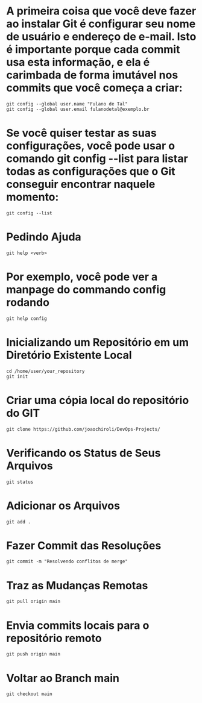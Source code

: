 # A primeira coisa que você deve fazer ao instalar Git é configurar seu nome de usuário e endereço de e-mail. Isto é importante porque cada commit usa esta informação, e ela é carimbada de forma imutável nos commits que você começa a criar:
    git config --global user.name "Fulano de Tal"
    git config --global user.email fulanodetal@exemplo.br 

# Se você quiser testar as suas configurações, você pode usar o comando git config --list para listar todas as configurações que o Git conseguir encontrar naquele momento:
    git config --list

# Pedindo Ajuda
    git help <verb>

# Por exemplo, você pode ver a manpage do commando config rodando
    git help config


# Inicializando um Repositório em um Diretório Existente Local
    cd /home/user/your_repository
    git init

# Criar uma cópia local do repositório do GIT
    git clone https://github.com/joaochiroli/DevOps-Projects/

# Verificando os Status de Seus Arquivos
    git status

# Adicionar os Arquivos
    git add .

# Fazer Commit das Resoluções
    git commit -m "Resolvendo conflitos de merge"

# Traz as Mudanças Remotas
    git pull origin main

# Envia commits locais para o repositório remoto
    git push origin main
     
# Voltar ao Branch main
    git checkout main


